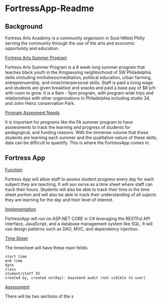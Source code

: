 # FortressApp-Readme

## Background

  Fortress Arts Academy  is a community organision in Sout hWest Philly serving the community through the use of the arts and economic opportunity and education.
  
 <ins>Fortress Arts Summer Program</ins>
 
  Fortress Arts Summer Program is a 8 week long summer program that teaches black youth in the Kingsessing neighborhood of SW Philadelphia skills inlcluding minfulness/meditation, political education, urban farming, entreprenuership, and inner/interpersonal skills. Staff is paid a living wage and students are given breakfast and snacks and paid a base pay of $8 p/h with room to grow. It is a 9am - 5pm program, with program wide trips and relationships with other organisations in Philadelphia including studio 34, and John Heinz conservation Park. 
  
  <ins>Program Assesment Needs</ins>
  
   It is important for programs like the FA summer program to have asssesments to track the learning and progress of students for pedagogical, and funding reasons. With the immense volume that these students are learning each summer and the qualitative nature of these skills, data can be difficult to quantify. This is where the FortressApp comes in.
   
## Fortress App 

<ins>Function </ins>

 Fortress App will allow staff to assess student progress every day for each subject they are teaching. It will aso serve as a time sheet where staff can track their hours. Students will also be able to track their time in the time sheet portion and will also be able to track their understanding of all sujects they are learning for the day and their level of interest. 
 
<ins>Implementation</ins>

 FortressApp will run on ASP.NET CORE in C# leveraging the RESTFul API interface, JavaScript, and a database management system like SQL. It will use design patterns such as DAO, MVC, and dependency injection.
 
 <ins>Time Sheet</ins>

 The timesheet will have these main feilds:
 
    start time
    end time
    date
    class
    student/staff ID
    created by, created on(day)- baackend audit (not vidible to user)
    
 <ins>Assessment</ins>

 There will be two sections of the s
    
 
 
     
        
